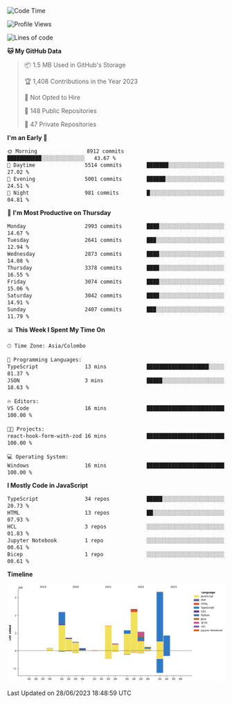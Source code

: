 
<!--START_SECTION:waka-->
![Code Time](http://img.shields.io/badge/Code%20Time-1%2C146%20hrs%205%20mins-blue)

![Profile Views](http://img.shields.io/badge/Profile%20Views-0-blue)

![Lines of code](https://img.shields.io/badge/From%20Hello%20World%20I%27ve%20Written-14.4%20million%20lines%20of%20code-blue)

**🐱 My GitHub Data** 

> 📦 1.5 MB Used in GitHub's Storage 
 > 
> 🏆 1,408 Contributions in the Year 2023
 > 
> 🚫 Not Opted to Hire
 > 
> 📜 148 Public Repositories 
 > 
> 🔑 47 Private Repositories 
 > 
**I'm an Early 🐤** 

```text
🌞 Morning                8912 commits        ███████████░░░░░░░░░░░░░░   43.67 % 
🌆 Daytime                5514 commits        ███████░░░░░░░░░░░░░░░░░░   27.02 % 
🌃 Evening                5001 commits        ██████░░░░░░░░░░░░░░░░░░░   24.51 % 
🌙 Night                  981 commits         █░░░░░░░░░░░░░░░░░░░░░░░░   04.81 % 
```
📅 **I'm Most Productive on Thursday** 

```text
Monday                   2993 commits        ████░░░░░░░░░░░░░░░░░░░░░   14.67 % 
Tuesday                  2641 commits        ███░░░░░░░░░░░░░░░░░░░░░░   12.94 % 
Wednesday                2873 commits        ████░░░░░░░░░░░░░░░░░░░░░   14.08 % 
Thursday                 3378 commits        ████░░░░░░░░░░░░░░░░░░░░░   16.55 % 
Friday                   3074 commits        ████░░░░░░░░░░░░░░░░░░░░░   15.06 % 
Saturday                 3042 commits        ████░░░░░░░░░░░░░░░░░░░░░   14.91 % 
Sunday                   2407 commits        ███░░░░░░░░░░░░░░░░░░░░░░   11.79 % 
```


📊 **This Week I Spent My Time On** 

```text
🕑︎ Time Zone: Asia/Colombo

💬 Programming Languages: 
TypeScript               13 mins             ████████████████████░░░░░   81.37 % 
JSON                     3 mins              █████░░░░░░░░░░░░░░░░░░░░   18.63 % 

🔥 Editors: 
VS Code                  16 mins             █████████████████████████   100.00 % 

🐱‍💻 Projects: 
react-hook-form-with-zod 16 mins             █████████████████████████   100.00 % 

💻 Operating System: 
Windows                  16 mins             █████████████████████████   100.00 % 
```

**I Mostly Code in JavaScript** 

```text
TypeScript               34 repos            █████░░░░░░░░░░░░░░░░░░░░   20.73 % 
HTML                     13 repos            ██░░░░░░░░░░░░░░░░░░░░░░░   07.93 % 
HCL                      3 repos             ░░░░░░░░░░░░░░░░░░░░░░░░░   01.83 % 
Jupyter Notebook         1 repo              ░░░░░░░░░░░░░░░░░░░░░░░░░   00.61 % 
Bicep                    1 repo              ░░░░░░░░░░░░░░░░░░░░░░░░░   00.61 % 
```



**Timeline**

![Lines of Code chart](https://raw.githubusercontent.com/ccweerasinghe1994/ccweerasinghe1994/master/assets/bar_graph.png)


 Last Updated on 28/06/2023 18:48:59 UTC
<!--END_SECTION:waka-->
